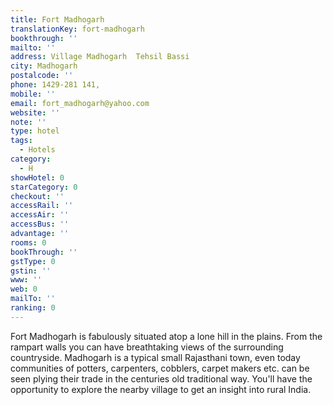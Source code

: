 ```yaml
---
title: Fort Madhogarh
translationKey: fort-madhogarh
bookthrough: ''
mailto: ''
address: Village Madhogarh  Tehsil Bassi
city: Madhogarh
postalcode: ''
phone: 1429-281 141,
mobile: ''
email: fort_madhogarh@yahoo.com
website: ''
note: ''
type: hotel
tags:
  - Hotels
category:
  - H
showHotel: 0
starCategory: 0
checkout: ''
accessRail: ''
accessAir: ''
accessBus: ''
advantage: ''
rooms: 0
bookThrough: ''
gstType: 0
gstin: ''
www: ''
web: 0
mailTo: ''
ranking: 0
---
```







Fort Madhogarh is fabulously situated atop a lone hill in the plains.   From the rampart walls you can have breathtaking views of the surrounding countryside.     Madhogarh is a typical small Rajasthani town, even today communities of potters, carpenters, cobblers, carpet makers etc. can be seen plying their trade in the centuries old traditional way.     You'll have the opportunity to explore the nearby village to get an insight into rural India.